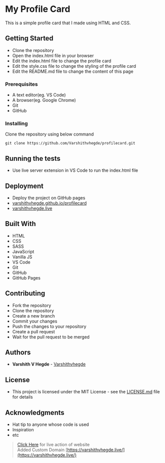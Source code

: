 # My Profile Card 

This is a simple profile card that I made using HTML and CSS.

## Getting Started

- Clone the repository
- Open the index.html file in your browser
- Edit the index.html file to change the profile card
- Edit the style.css file to change the styling of the profile card
- Edit the README.md file to change the content of this page

### Prerequisites

- A text editor(eg. VS Code)
- A browser(eg. Google Chrome)
- Git
- GitHub

### Installing

Clone the repository using below command

    git clone https://github.com/Varshithvhegde/profilecard.git



## Running the tests

- Use live server extension in VS Code to run the index.html file


## Deployment

- Deploy the project on GitHub pages
- [varshithvhegde.github.io/profilecard](https://varshithvhegde.github.io/profilecard/)
- [varshithvhegde.live](https://varshithvhegde.live)

## Built With

- HTML
- CSS
- SASS
- JavaScript
- Vanilla JS
- VS Code
- Git
- GitHub
- GitHub Pages

## Contributing

- Fork the repository
- Clone the repository
- Create a new branch
- Commit your changes
- Push the changes to your repository
- Create a pull request
- Wait for the pull request to be merged


## Authors

- **Varshith V Hegde** - [Varshithvhegde](https://github.com/Varshithvhegde) 

## License

- This project is licensed under the MIT License - see the [LICENSE.md](LICENSE.md) file for details

## Acknowledgments

  - Hat tip to anyone whose code is used
  - Inspiration
  - etc


> [Click Here](https://varshithvhegde.me/profilecard/) for live action of website  
> Added Custom Domain [https://varshithvhegde.live/](https://varshithvhegde.live/)
